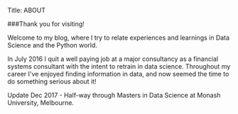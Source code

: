 Title: ABOUT

###Thank you for visiting!


Welcome to my blog, where I try to relate experiences and learnings in Data Science and the Python world.

In July 2016 I quit a well paying job at a major consultancy as a financial systems consultant with the intent to retrain in data science. Throughout my career I've enjoyed finding information in data, and now seemed the time to do something serious about it!

Update Dec 2017 - Half-way through Masters in Data Science at Monash University, Melbourne.

